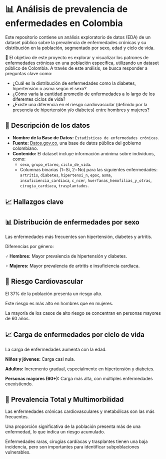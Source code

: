 #  📊 Análisis de prevalencia de enfermedades en Colombia
Este repositorio contiene un análisis exploratorio de datos (EDA) de un dataset público sobre la prevalencia de enfermedades crónicas y su distribución en la población, segmentado por sexo, edad y ciclo de vida.

🚀 El objetivo de este proyecto es explorar y visualizar los patrones de enfermedades crónicas en una población específica, utilizando un dataset público de Colombia. A través de este análisis, se busca responder a preguntas clave como:

* ¿Cuál es la distribución de enfermedades como la diabetes, hipertensión o asma según el sexo?
* ¿Cómo varía la cantidad promedio de enfermedades a lo largo de los diferentes ciclos de vida?
* ¿Existe una diferencia en el riesgo cardiovascular (definido por la presencia de hipertensión y/o diabetes) entre hombres y mujeres?

## 📂 Descripción de los datos

* **Nombre de la Base de Datos:** `Estadísticas de enfermedades crónicas`.
* **Fuente:** [Datos.gov.co](https://www.datos.gov.co/resource/4iz7-suhz.json), una base de datos pública del gobierno colombiano.
* **Contenido:** El dataset incluye información anónima sobre individuos, como:
    * `sexo`, `grupo_etareo`, `ciclo_de_vida`.
    * Columnas binarias (1=Sí, 2=No) para las siguientes enfermedades:
        `artritis`, `diabetes`, `hipertensi_n`, `epoc`, `asma`, `insuficiencia_cardiaca`, `c_ncer`, `huerfanas_hemofilias_y_otras`, `cirugia_cardiaca`, `trasplantados`.

## 📈 Hallazgos clave
## 📊 Distribución de enfermedades por sexo
Las enfermedades más frecuentes son hipertensión, diabetes y artritis.

Diferencias por género:

**♂️ Hombres:** Mayor prevalencia de hipertensión y diabetes.

**♀️ Mujeres:** Mayor prevalencia de artritis e insuficiencia cardíaca.

## 🚨 Riesgo Cardiovascular
El 37% de la población presenta un riesgo alto.

Este riesgo es más alto en hombres que en mujeres.

La mayoría de los casos de alto riesgo se concentran en personas mayores de 60 años.

## 📈 Carga de enfermedades por ciclo de vida
La carga de enfermedades aumenta con la edad.

**Niños y jóvenes:** Carga casi nula.

**Adultos:** Incremento gradual, especialmente en hipertensión y diabetes.

**Personas mayores (60+):** Carga más alta, con múltiples enfermedades coexistiendo.

## 🏥 Prevalencia Total y Multimorbilidad
Las enfermedades crónicas cardiovasculares y metabólicas son las más frecuentes.

Una proporción significativa de la población presenta más de una enfermedad, lo que indica un riesgo acumulado.

Enfermedades raras, cirugías cardíacas y trasplantes tienen una baja incidencia, pero son importantes para identificar subpoblaciones vulnerables.
  
